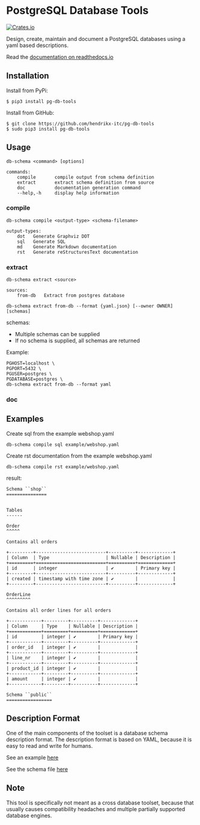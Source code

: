 # PostgreSQL Database Tools

[![Crates.io](https://img.shields.io/pypi/v/pg-db-tools.svg)](https://pypi.org/project/pg-db-tools/)

Design, create, maintain and document a PostgreSQL databases using a yaml based
descriptions.

Read the [documentation on readthedocs.io](https://pg-db-tools.readthedocs.io/en/latest/)

## Installation

Install from PyPi:
```
$ pip3 install pg-db-tools
```

Install from GitHub:
```
$ git clone https://github.com/hendrikx-itc/pg-db-tools
$ sudo pip3 install pg-db-tools
```

## Usage

```
db-schema <command> [options]

commands:
    compile       compile output from schema definition
    extract       extract schema definition from source
    doc           documentation generation command
    --help,-h     display help information
```

### compile

```
db-schema compile <output-type> <schema-filename>

output-types:
    dot   Generate Graphviz DOT
    sql   Generate SQL
    md    Generate Markdown documentation
    rst   Generate reStructuresText documentation
```

### extract

```
db-schema extract <source>

sources:
    from-db   Extract from postgres database
```

```
db-schema extract from-db --format {yaml.json} [--owner OWNER] [schemas]
```

schemas:
* Multiple schemas can be supplied
* If no schema is supplied, all schemas are returned

Example:
```
PGHOST=localhost \
PGPORT=5432 \
PGUSER=postgres \
PGDATABASE=postgres \
db-schema extract from-db --format yaml
```

### doc


## Examples

Create sql from the example webshop.yaml
```
db-schema compile sql example/webshop.yaml
```

Create rst documentation from the example webshop.yaml
```
db-schema compile rst example/webshop.yaml
```
result:
```
Schema ``shop``
===============


Tables
------

Order
^^^^^

Contains all orders

+---------+--------------------------+----------+-------------+
| Column  | Type                     | Nullable | Description |
+=========+==========================+==========+=============+
| id      | integer                  | ✔        | Primary key |
+---------+--------------------------+----------+-------------+
| created | timestamp with time zone | ✔        |             |
+---------+--------------------------+----------+-------------+

OrderLine
^^^^^^^^^

Contains all order lines for all orders

+------------+---------+----------+-------------+
| Column     | Type    | Nullable | Description |
+============+=========+==========+=============+
| id         | integer | ✔        | Primary key |
+------------+---------+----------+-------------+
| order_id   | integer | ✔        |             |
+------------+---------+----------+-------------+
| line_nr    | integer | ✔        |             |
+------------+---------+----------+-------------+
| product_id | integer | ✔        |             |
+------------+---------+----------+-------------+
| amount     | integer | ✔        |             |
+------------+---------+----------+-------------+

Schema ``public``
=================
```

## Description Format

One of the main components of the toolset is a database schema description
format. The description format is based on YAML, because it is easy to read and
write for humans.

See an example [here](https://github.com/hendrikx-itc/pg-db-tools/blob/master/example/webshop.yaml)

See the schema file [here](https://github.com/hendrikx-itc/pg-db-tools/blob/master/src/pg_db_tools/spec.schema)

## Note

This tool is specifically not meant as a cross database toolset, because
that usually causes compatibility headaches and multiple partially supported
database engines.

